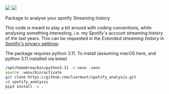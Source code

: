 ![](https://github.com/lvermunt/spotify_analysis/workflows/Test%20package/badge.svg)
![](https://img.shields.io/github/license/lvermunt/spotify_analysis)

Package to analyse your spotify Streaming history

This code is meant to play a bit around with coding conventions, while analysing something interesting, i.e. my Spotify's account streaming history of the last years. This can be requested in the *Extended streaming history* in [Spotify's privacy settings](https://www.spotify.com/us/account/privacy/): 

The package requires python 3.11. To install (assuming macOS here, and python 3.11 installed via brew)
```bash
/opt/homebrew/bin/python3.11 -m venv .venv
source .venv/bin/activate
git clone https://github.com/lvermunt/spotify_analysis.git
cd spotify_analysis
pip3 install -e .
```